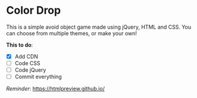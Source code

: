 # Color Drop
This is a simple avoid object game made using jQuery, HTML and CSS.
You can choose from multiple themes, or make your own!

**This to do**:

- [x] Add CDN
- [ ] Code CSS
- [ ] Code jQuery
- [ ] Commit everything

_Reminder_: https://htmlpreview.github.io/
